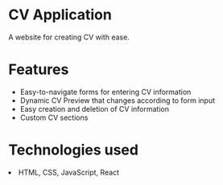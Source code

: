 # CV Application

A website for creating CV with ease.

# Features
<ul>
  <li>Easy-to-navigate forms for entering CV information</li>
  <li>Dynamic CV Preview that changes according to form input</li>
  <li>Easy creation and deletion of CV information</li>
  <li>Custom CV sections</li>
</ul>

# Technologies used
<li>HTML, CSS, JavaScript, React</li>
